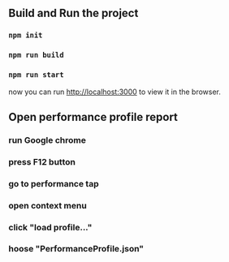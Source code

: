 ## Build and Run the project


### `npm init`
### `npm run build`
### `npm run start`

now you can run [http://localhost:3000](http://localhost:3000) to view it in the browser.


## Open performance profile report 

### run Google chrome
### press F12 button
### go to performance tap
### open context menu
### click "load profile..."
### hoose "PerformanceProfile.json"




